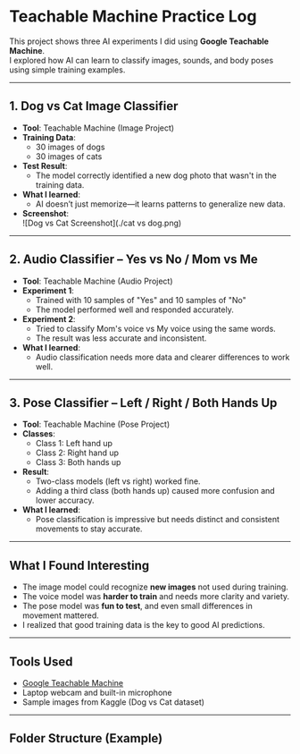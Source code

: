 #  Teachable Machine Practice Log

This project shows three AI experiments I did using **Google Teachable Machine**.  
I explored how AI can learn to classify images, sounds, and body poses using simple training examples.

---

##  1. Dog vs Cat Image Classifier

- **Tool**: Teachable Machine (Image Project)  
- **Training Data**:  
  - 30 images of dogs  
  - 30 images of cats  
- **Test Result**:  
  - The model correctly identified a new dog photo that wasn't in the training data.
- **What I learned**:  
  - AI doesn’t just memorize—it learns patterns to generalize new data.
- **Screenshot**:  
![Dog vs Cat Screenshot](./cat vs dog.png)

---

##  2. Audio Classifier – Yes vs No / Mom vs Me

- **Tool**: Teachable Machine (Audio Project)  
- **Experiment 1**:  
  - Trained with 10 samples of "Yes" and 10 samples of "No"  
  - The model performed well and responded accurately.
- **Experiment 2**:  
  - Tried to classify Mom's voice vs My voice using the same words.  
  - The result was less accurate and inconsistent.
- **What I learned**:  
  - Audio classification needs more data and clearer differences to work well.

---

##  3. Pose Classifier – Left / Right / Both Hands Up

- **Tool**: Teachable Machine (Pose Project)  
- **Classes**:
  - Class 1: Left hand up  
  - Class 2: Right hand up  
  - Class 3: Both hands up  
- **Result**:  
  - Two-class models (left vs right) worked fine.  
  - Adding a third class (both hands up) caused more confusion and lower accuracy.
- **What I learned**:  
  - Pose classification is impressive but needs distinct and consistent movements to stay accurate.

---

##  What I Found Interesting

- The image model could recognize **new images** not used during training.  
- The voice model was **harder to train** and needs more clarity and variety.  
- The pose model was **fun to test**, and even small differences in movement mattered.  
- I realized that good training data is the key to good AI predictions.

---

##  Tools Used

- [Google Teachable Machine](https://teachablemachine.withgoogle.com/)
- Laptop webcam and built-in microphone
- Sample images from Kaggle (Dog vs Cat dataset)

---

##  Folder Structure (Example)

